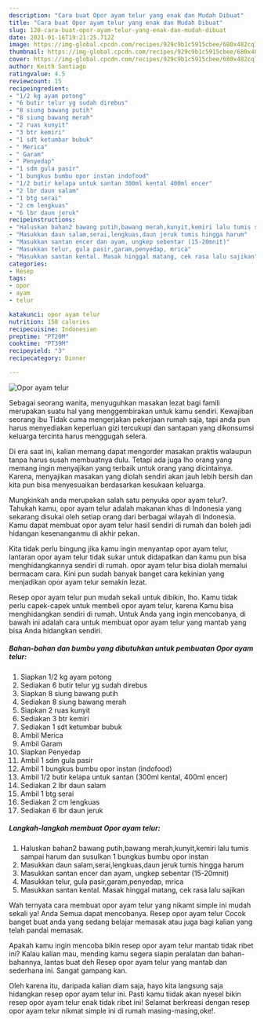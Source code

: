 ```yaml
---
description: "Cara buat Opor ayam telur yang enak dan Mudah Dibuat"
title: "Cara buat Opor ayam telur yang enak dan Mudah Dibuat"
slug: 120-cara-buat-opor-ayam-telur-yang-enak-dan-mudah-dibuat
date: 2021-01-16T19:21:25.712Z
image: https://img-global.cpcdn.com/recipes/929c9b1c5915cbee/680x482cq70/opor-ayam-telur-foto-resep-utama.jpg
thumbnail: https://img-global.cpcdn.com/recipes/929c9b1c5915cbee/680x482cq70/opor-ayam-telur-foto-resep-utama.jpg
cover: https://img-global.cpcdn.com/recipes/929c9b1c5915cbee/680x482cq70/opor-ayam-telur-foto-resep-utama.jpg
author: Keith Santiago
ratingvalue: 4.5
reviewcount: 15
recipeingredient:
- "1/2 kg ayam potong"
- "6 butir telur yg sudah direbus"
- "8 siung bawang putih"
- "8 siung bawang merah"
- "2 ruas kunyit"
- "3 btr kemiri"
- "1 sdt ketumbar bubuk"
- " Merica"
- " Garam"
- " Penyedap"
- "1 sdm gula pasir"
- "1 bungkus bumbu opor instan indofood"
- "1/2 butir kelapa untuk santan 300ml kental 400ml encer"
- "2 lbr daun salam"
- "1 btg serai"
- "2 cm lengkuas"
- "6 lbr daun jeruk"
recipeinstructions:
- "Haluskan bahan2 bawang putih,bawang merah,kunyit,kemiri lalu tumis sampai harum dan susulkan 1 bungkus bumbu opor instan"
- "Masukkan daun salam,serai,lengkuas,daun jeruk tumis hingga harum"
- "Masukkan santan encer dan ayam, ungkep sebentar (15-20mnit)"
- "Masukkan telur, gula pasir,garam,penyedap, mrica"
- "Masukkan santan kental. Masak hinggal matang, cek rasa lalu sajikan"
categories:
- Resep
tags:
- opor
- ayam
- telur

katakunci: opor ayam telur 
nutrition: 158 calories
recipecuisine: Indonesian
preptime: "PT20M"
cooktime: "PT39M"
recipeyield: "3"
recipecategory: Dinner

---
```



![Opor ayam telur](https://img-global.cpcdn.com/recipes/929c9b1c5915cbee/680x482cq70/opor-ayam-telur-foto-resep-utama.jpg)

Sebagai seorang wanita, menyuguhkan masakan lezat bagi famili merupakan suatu hal yang menggembirakan untuk kamu sendiri. Kewajiban seorang ibu Tidak cuma mengerjakan pekerjaan rumah saja, tapi anda pun harus menyediakan keperluan gizi tercukupi dan santapan yang dikonsumsi keluarga tercinta harus menggugah selera.

Di era  saat ini, kalian memang dapat mengorder masakan praktis walaupun tanpa harus susah membuatnya dulu. Tetapi ada juga lho orang yang memang ingin menyajikan yang terbaik untuk orang yang dicintainya. Karena, menyajikan masakan yang diolah sendiri akan jauh lebih bersih dan kita pun bisa menyesuaikan berdasarkan kesukaan keluarga. 



Mungkinkah anda merupakan salah satu penyuka opor ayam telur?. Tahukah kamu, opor ayam telur adalah makanan khas di Indonesia yang sekarang disukai oleh setiap orang dari berbagai wilayah di Indonesia. Kamu dapat membuat opor ayam telur hasil sendiri di rumah dan boleh jadi hidangan kesenanganmu di akhir pekan.

Kita tidak perlu bingung jika kamu ingin menyantap opor ayam telur, lantaran opor ayam telur tidak sukar untuk didapatkan dan kamu pun bisa menghidangkannya sendiri di rumah. opor ayam telur bisa diolah memalui bermacam cara. Kini pun sudah banyak banget cara kekinian yang menjadikan opor ayam telur semakin lezat.

Resep opor ayam telur pun mudah sekali untuk dibikin, lho. Kamu tidak perlu capek-capek untuk membeli opor ayam telur, karena Kamu bisa menghidangkan sendiri di rumah. Untuk Anda yang ingin mencobanya, di bawah ini adalah cara untuk membuat opor ayam telur yang mantab yang bisa Anda hidangkan sendiri.

<!--inarticleads1-->

##### Bahan-bahan dan bumbu yang dibutuhkan untuk pembuatan Opor ayam telur:

1. Siapkan 1/2 kg ayam potong
1. Sediakan 6 butir telur yg sudah direbus
1. Siapkan 8 siung bawang putih
1. Sediakan 8 siung bawang merah
1. Siapkan 2 ruas kunyit
1. Sediakan 3 btr kemiri
1. Sediakan 1 sdt ketumbar bubuk
1. Ambil  Merica
1. Ambil  Garam
1. Siapkan  Penyedap
1. Ambil 1 sdm gula pasir
1. Ambil 1 bungkus bumbu opor instan (indofood)
1. Ambil 1/2 butir kelapa untuk santan (300ml kental, 400ml encer)
1. Sediakan 2 lbr daun salam
1. Ambil 1 btg serai
1. Sediakan 2 cm lengkuas
1. Sediakan 6 lbr daun jeruk




<!--inarticleads2-->

##### Langkah-langkah membuat Opor ayam telur:

1. Haluskan bahan2 bawang putih,bawang merah,kunyit,kemiri lalu tumis sampai harum dan susulkan 1 bungkus bumbu opor instan
1. Masukkan daun salam,serai,lengkuas,daun jeruk tumis hingga harum
1. Masukkan santan encer dan ayam, ungkep sebentar (15-20mnit)
1. Masukkan telur, gula pasir,garam,penyedap, mrica
1. Masukkan santan kental. Masak hinggal matang, cek rasa lalu sajikan




Wah ternyata cara membuat opor ayam telur yang nikamt simple ini mudah sekali ya! Anda Semua dapat mencobanya. Resep opor ayam telur Cocok banget buat anda yang sedang belajar memasak atau juga bagi kalian yang telah pandai memasak.

Apakah kamu ingin mencoba bikin resep opor ayam telur mantab tidak ribet ini? Kalau kalian mau, mending kamu segera siapin peralatan dan bahan-bahannya, lantas buat deh Resep opor ayam telur yang mantab dan sederhana ini. Sangat gampang kan. 

Oleh karena itu, daripada kalian diam saja, hayo kita langsung saja hidangkan resep opor ayam telur ini. Pasti kamu tiidak akan nyesel bikin resep opor ayam telur enak tidak ribet ini! Selamat berkreasi dengan resep opor ayam telur nikmat simple ini di rumah masing-masing,oke!.

